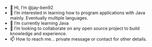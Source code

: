 - 👋 Hi, I’m @jay-ben92
- 👀 I’m interested in learning how to program applications with Java mainly. Eventually multiple languages.
- 🌱 I’m currently learning Java
- 💞️ I’m looking to collaborate on any open source project to build knowledge and experience.
- 📫 How to reach me... private message or contact for other details.

<!---
jay-ben92/jay-ben92 is a ✨ special ✨ repository because its `README.md` (this file) appears on your GitHub profile.
You can click the Preview link to take a look at your changes.
--->
